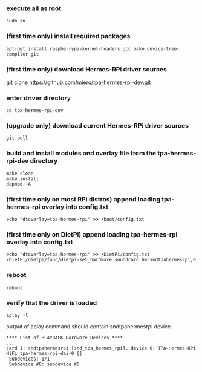 ### execute all as root
```
sudo su
```
### (first time only) install required packages
```
apt-get install raspberrypi-kernel-headers gcc make device-tree-compiler git
```
### (first time only) download Hermes-RPi driver sources
git clone https://github.com/miero/tpa-hermes-rpi-dev.git

### enter driver directory
```
cd tpa-hermes-rpi-dev
```
### (upgrade only) download current Hermes-RPi driver sources
```
git pull
```
### build and install modules and overlay file from the tpa-hermes-rpi-dev directory
```
make clean
make install
depmod -A
```
### (first time only on most RPi distros) append loading tpa-hermes-rpi overlay into config.txt
```
echo "dtoverlay=tpa-hermes-rpi" >> /boot/config.txt
```
### (first time only on DietPi) append loading tpa-hermes-rpi overlay into config.txt
```
echo "dtoverlay=tpa-hermes-rpi" >> /DietPi/config.txt
/DietPi/dietpi/func/dietpi-set_hardware soundcard hw:sndtpahermesrpi,0
```
### reboot
```
reboot
```
### verify that the driver is loaded
```
aplay -l
```
output of aplay command should contain sndtpahermesrpi device
```text
**** List of PLAYBACK Hardware Devices ****
...
card 1: sndtpahermesrpi [snd_tpa_hermes_rpi], device 0: TPA-Hermes-RPi HiFi tpa-hermes-rpi-dai-0 []
 Subdevices: 1/1
 Subdevice #0: subdevice #0
```
